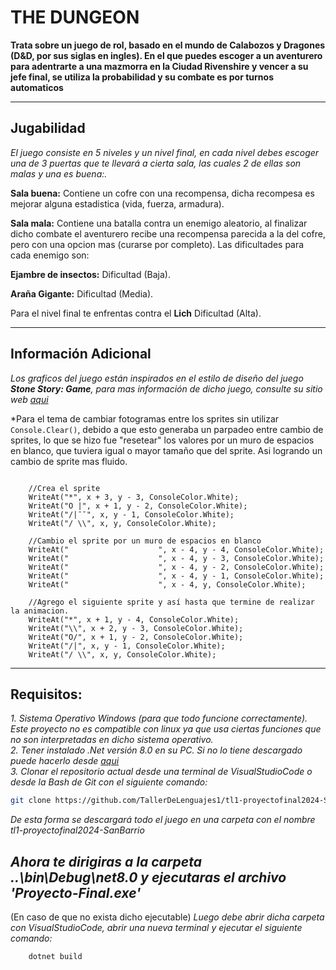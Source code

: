 # THE DUNGEON

**Trata sobre un juego de rol, basado en el mundo de Calabozos y Dragones (D&D, por sus siglas en ingles). En el que puedes escoger a un aventurero para adentrarte a una mazmorra en la Ciudad Rivenshire y vencer a su jefe final, se utiliza la probabilidad y su combate es por turnos automaticos**

---

## Jugabilidad
*El juego consiste en 5 niveles y un nivel final, en cada nivel debes escoger una de 3 puertas que te llevará a cierta sala, las cuales 2 de ellas son malas y una es buena:.*

**Sala buena:** Contiene un cofre con una recompensa, dicha recompesa es mejorar alguna estadistica (vida, fuerza, armadura).

**Sala mala:** Contiene una batalla contra un enemigo aleatorio, al finalizar dicho combate el aventurero recibe una recompensa parecida a la del cofre, pero con una opcion mas (curarse por completo). Las dificultades para cada enemigo son:

**Ejambre de insectos:** Dificultad (Baja). 

**Araña Gigante:** Dificultad (Media). 

Para el nivel final te enfrentas contra el **Lich** Dificultad (Alta).

---
## Información Adicional

*Los graficos del juego están inspirados en el estilo de diseño del juego **Stone Story: Game**, para mas información de dicho juego, consulte su sitio web [aqui](https://stonestoryrpg.com/)*  

*Para el tema de cambiar fotogramas entre los sprites sin utilizar ``` Console.Clear() ```, debido a que esto generaba un parpadeo entre cambio de sprites, lo que se hizo fue "resetear" los valores por un muro de espacios en blanco, que tuviera igual o mayor tamaño que del sprite. Asi logrando un cambio de sprite mas fluido. 
```

    //Crea el sprite
    WriteAt("*", x + 3, y - 3, ConsoleColor.White);
    WriteAt("O |", x + 1, y - 2, ConsoleColor.White);
    WriteAt("/|¯¯", x, y - 1, ConsoleColor.White);
    WriteAt("/ \\", x, y, ConsoleColor.White);
    
    //Cambio el sprite por un muro de espacios en blanco
    WriteAt("                    ", x - 4, y - 4, ConsoleColor.White);
    WriteAt("                    ", x - 4, y - 3, ConsoleColor.White);
    WriteAt("                    ", x - 4, y - 2, ConsoleColor.White);
    WriteAt("                    ", x - 4, y - 1, ConsoleColor.White);
    WriteAt("                    ", x - 4, y, ConsoleColor.White);

    //Agrego el siguiente sprite y así hasta que termine de realizar la animacion.
    WriteAt("*", x + 1, y - 4, ConsoleColor.White);
    WriteAt("\\", x + 2, y - 3, ConsoleColor.White);
    WriteAt("O/", x + 1, y - 2, ConsoleColor.White);
    WriteAt("/|", x, y - 1, ConsoleColor.White);
    WriteAt("/ \\", x, y, ConsoleColor.White);

```

---

## Requisitos:

*1. Sistema Operativo Windows (para que todo funcione correctamente). Este proyecto no es compatible con linux ya que usa ciertas funciones que no son interpretadas en dicho sistema operativo.*  
*2. Tener instalado .Net versión 8.0 en su PC. Si no lo tiene descargado puede hacerlo desde [aqui](https://dotnet.microsoft.com/en-us/download/dotnet/8.0)*  
*3. Clonar el repositorio actual desde una terminal de VisualStudioCode o desde la Bash de Git con el siguiente comando:*  
``` bash
git clone https://github.com/TallerDeLenguajes1/tl1-proyectofinal2024-SanBarrio
``` 
*De esta forma se descargará todo el juego en una carpeta con el nombre tl1-proyectofinal2024-SanBarrio*  

*Ahora te dirigiras a la carpeta ..\bin\Debug\net8.0 y ejecutaras el archivo 'Proyecto-Final.exe'*
---
(En caso de que no exista dicho ejecutable)
*Luego debe abrir dicha carpeta con VisualStudioCode, abrir una nueva terminal y ejecutar el siguiente comando:*  
``` bash
    dotnet build
```


